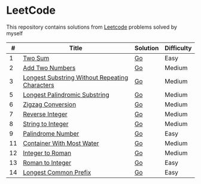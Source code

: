 # LeetCode

This repository contains solutions from [Leetcode](https://leetcode.com/) problems solved by myself

| #   | Title                                                                                                                          | Solution                                                                                                        | Difficulty |
| --- | ------------------------------------------------------------------------------------------------------------------------------ | --------------------------------------------------------------------------------------------------------------- | ---------- |
| 1   | [Two Sum](https://leetcode.com/problems/two-sum/)                                                                              | [Go](./golang/two-sum/two_sum.go)                                                                               | Easy       |
| 2   | [Add Two Numbers](https://leetcode.com/problems/add-two-numbers/)                                                              | [Go](./golang/add-two-numbers/add_two_numbers.go)                                                               | Medium     |
| 3   | [Longest Substring Without Repeating Characters](https://leetcode.com/problems/longest-substring-without-repeating-characters) | [Go](./golang/longest-substring-without-repeating-characters/longest_substring_without_repeating_characters.go) | Medium     |
| 5   | [Longest Palindromic Substring](https://leetcode.com/problems/longest-palindromic-substring)                                   | [Go](./golang/longest-palindromic-substring/longest_palindromic_substring.go)                                   | Medium     |
| 6   | [Zigzag Conversion](https://leetcode.com/problems/zigzag-conversion)                                                           | [Go](./golang/zigzag-conversion/zigzag_conversion.go)                                                           | Medium     |
| 7   | [Reverse Integer](https://leetcode.com/problems/reverse-integer)                                                               | [Go](./golang/reverse-integer/reverse_integer.go)                                                               | Medium     |
| 8   | [String to Integer](https://leetcode.com/problems/string-to-integer-atoi/)                                                     | [Go](./golang/string-to-integer/string_to_integer.go)                                                           | Medium     |
| 9   | [Palindrome Number](https://leetcode.com/problems/palindrome-number/)                                                          | [Go](./golang/palindrome-number/palindrome_number.go)                                                           | Easy       |
| 11  | [Container With Most Water](https://leetcode.com/problems/container-with-most-water/)                                          | [Go](./golang/container-with-most-water/container_with_most_water.go)                                           | Medium     |
| 12  | [Integer to Roman](https://leetcode.com/problems/integer-to-roman)                                                             | [Go](./golang/integer-to-roman/integer_to_roman.go)                                                             | Medium     |
| 13  | [Roman to Integer](https://leetcode.com/problems/roman-to-integer/)                                                            | [Go](./golang/roman-to-integer/roman_to_integer.go)                                                             | Easy       |
| 14  | [Longest Common Prefix](https://leetcode.com/problems/longest-common-prefix/)                                                  | [Go](./golang/longest-common-prefix/longest_common_prefix.go)                                                   | Easy       |
